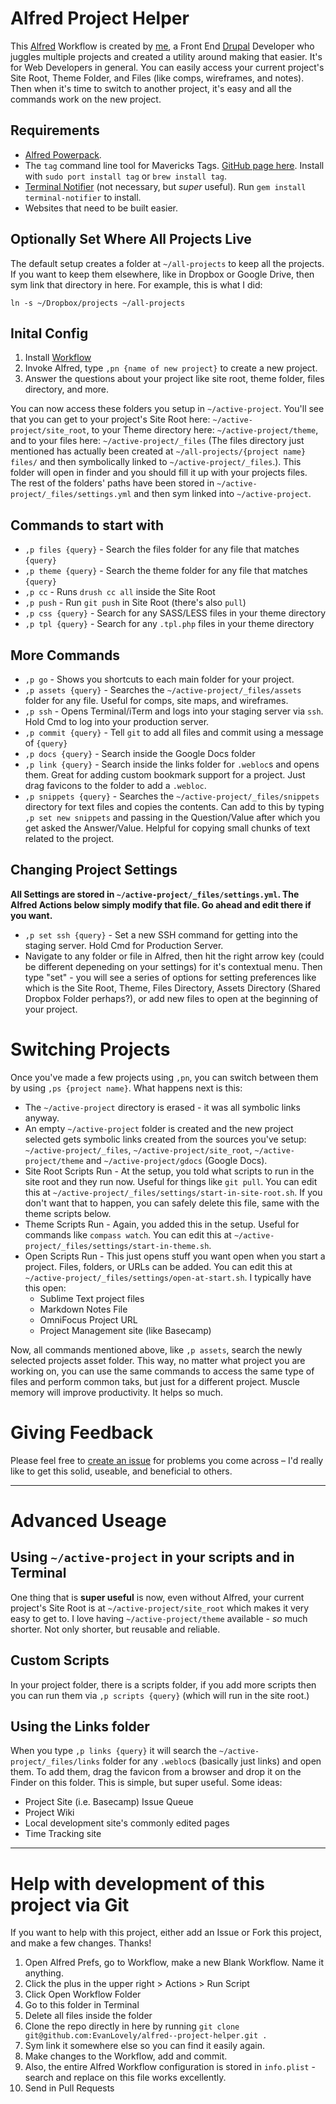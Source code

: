 # Alfred Project Helper

This [Alfred](http://alfredapp.com) Workflow is created by [me](http://evanlovely.com), a Front End [Drupal](http://drupal.org) Developer who juggles multiple projects and created a utility around making that easier. It's for Web Developers in general. You can easily access your current project's Site Root, Theme Folder, and Files (like comps, wireframes, and notes). Then when it's time to switch to another project, it's easy and all the commands work on the new project.


## Requirements

- [Alfred Powerpack](http://www.alfredapp.com/).
- The `tag` command line tool for Mavericks Tags. [GitHub page here](https://github.com/jdberry/tag). Install with `sudo port install tag` or `brew install tag`.
- [Terminal Notifier](https://github.com/alloy/terminal-notifier) (not necessary, but *super* useful). Run `gem install terminal-notifier` to install.
- Websites that need to be built easier.

## Optionally Set Where All Projects Live

The default setup creates a folder at `~/all-projects` to keep all the projects. If you want to keep them elsewhere, like in Dropbox or Google Drive, then sym link that directory in here. For example, this is what I did:

    ln -s ~/Dropbox/projects ~/all-projects


## Inital Config

1. Install [Workflow](https://github.com/EvanLovely/alfred--project-helper/blob/master/Project%20Helper.alfredworkflow?raw=true)
2. Invoke Alfred, type `,pn {name of new project}` to create a new project. 
3. Answer the questions about your project like site root, theme folder, files directory, and more.

You can now access these folders you setup in `~/active-project`. You'll see that you can get to your project's Site Root here: `~/active-project/site_root`, to your Theme directory here: `~/active-project/theme`, and to your files here: `~/active-project/_files` (The files directory just mentioned has actually been created at `~/all-projects/{project name} files/` and then symbolically linked to `~/active-project/_files`.). This folder will open in finder and you should fill it up with your projects files. The rest of the folders' paths have been stored in `~/active-project/_files/settings.yml` and then sym linked into `~/active-project`.

## Commands to start with

- `,p files {query}` - Search the files folder for any file that matches `{query}`
- `,p theme {query}` - Search the theme folder for any file that matches `{query}`
- `,p cc` - Runs `drush cc all` inside the Site Root
- `,p push` - Run `git push` in Site Root (there's also `pull`)
- `,p css {query}` - Search for any SASS/LESS files in your theme directory
- `,p tpl {query}` - Search for any `.tpl.php` files in your theme directory

## More Commands

- `,p go` - Shows you shortcuts to each main folder for your project.
- `,p assets {query}` - Searches the `~/active-project/_files/assets` folder for any file. Useful for comps, site maps, and wireframes.
- `,p ssh` - Opens Terminal/iTerm and logs into your staging server via `ssh`. Hold Cmd to log into your production server.
- `,p commit {query}` - Tell `git` to add all files and commit using a message of `{query}`
- `,p docs {query}` - Search inside the Google Docs folder
- `,p link {query}` - Search inside the links folder for `.webloc`s and opens them. Great for adding custom bookmark support for a project. Just drag favicons to the folder to add a `.webloc`.
- `,p snippets {query}` - Searches the `~/active-project/_files/snippets` directory for text files and copies the contents. Can add to this by typing `,p set new snippets` and passing in the Question/Value after which you get asked the Answer/Value. Helpful for copying small chunks of text related to the project.

## Changing Project Settings

**All Settings are stored in `~/active-project/_files/settings.yml`. The Alfred Actions below simply modify that file. Go ahead and edit there if you want.**

- `,p set ssh {query}` - Set a new SSH command for getting into the staging server. Hold Cmd for Production Server.
- Navigate to any folder or file in Alfred, then hit the right arrow key (could be different depeneding on your settings) for it's contextual menu. Then type "set" - you will see a series of options for setting preferences like which is the Site Root, Theme, Files Directory, Assets Directory (Shared Dropbox Folder perhaps?), or add new files to open at the beginning of your project. 


# Switching Projects

Once you've made a few projects using `,pn`, you can switch between them by using `,ps {project name}`. What happens next is this:

- The `~/active-project` directory is erased - it was all symbolic links anyway.
- An empty `~/active-project` folder is created and the new project selected gets symbolic links created from the sources you've setup: `~/active-project/_files`, `~/active-project/site_root`, `~/active-project/theme` and `~/active-project/gdocs` (Google Docs).
- Site Root Scripts Run - At the setup, you told what scripts to run in the site root and they run now. Useful for things like `git pull`. You can edit this at `~/active-project/_files/settings/start-in-site-root.sh`. If you don't want that to happen, you can safely delete this file, same with the theme scripts below.
- Theme Scripts Run - Again, you added this in the setup. Useful for commands like `compass watch`. You can edit this at `~/active-project/_files/settings/start-in-theme.sh`.
- Open Scripts Run - This just opens stuff you want open when you start a project. Files, folders, or URLs can be added. You can edit this at `~/active-project/_files/settings/open-at-start.sh`. I typically have this open: 
    - Sublime Text project files
    - Markdown Notes File
    - OmniFocus Project URL
    - Project Management site (like Basecamp)

Now, all commands mentioned above, like `,p assets`, search the newly selected projects asset folder. This way, no matter what project you are working on, you can use the same commands to access the same type of files and perform common taks, but just for a different project. Muscle memory will improve productivity. It helps so much.

# Giving Feedback

Please feel free to [create an issue](https://github.com/EvanLovely/alfred--project-helper/issues/new) for problems you come across – I'd really like to get this solid, useable, and beneficial to others.


---------------


# Advanced Useage

## Using `~/active-project` in your scripts and in Terminal

One thing that is **super useful** is now, even without Alfred, your current project's Site Root is at `~/active-project/site_root` which makes it very easy to get to. I love having `~/active-project/theme` available - *so* much shorter. Not only shorter, but reusable and reliable. 


## Custom Scripts

In your project folder, there is a scripts folder, if you add more scripts then you can run them via `,p scripts {query}` (which will run in the site root.)


## Using the Links folder

When you type `,p links {query}` it will search the `~/active-project/_files/links` folder for any `.webloc`s (basically just links) and open them. To add them, drag the favicon from a browser and drop it on the Finder on this folder. This is simple, but super useful. Some ideas:

- Project Site (i.e. Basecamp) Issue Queue
- Project Wiki
- Local development site's commonly edited pages
- Time Tracking site

-------

# Help with development of this project via Git

If you want to help with this project, either add an Issue or Fork this project, and make a few changes. Thanks!

1. Open Alfred Prefs, go to Workflow, make a new Blank Workflow. Name it anything.
2. Click the plus in the upper right > Actions > Run Script
3. Click Open Workflow Folder
4. Go to this folder in Terminal
5. Delete all files inside the folder
6. Clone the repo directly in here by running `git clone git@github.com:EvanLovely/alfred--project-helper.git .`
7. Sym link it somewhere else so you can find it easily again.
8. Make changes to the Workflow, add and commit. 
9. Also, the entire Alfred Workflow configuration is stored in `info.plist` - search and replace on this file works excellently. 
10. Send in Pull Requests

